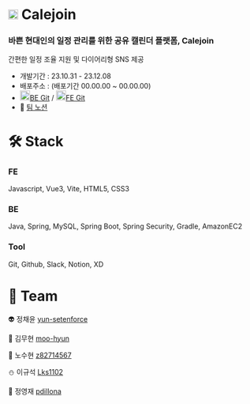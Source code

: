# <img src="https://i.imgur.com/diku8Kb.png" width="20" height="20"/> Calejoin

### 바쁜 현대인의 일정 관리를 위한 공유 캘린더 플랫폼, Calejoin
간편한 일정 조율 지원 및 다이어리형 SNS 제공

+ 개발기간 : 23.10.31 - 23.12.08
+ 배포주소 : (배포기간 00.00.00 ~ 00.00.00)
+ <img src="https://github.githubassets.com/assets/GitHub-Mark-ea2971cee799.png" width="20" height="20"><a href="https://github.com/yun-setenforce/Calejoin_BE">BE Git</a> / <img src="https://github.githubassets.com/assets/GitHub-Mark-ea2971cee799.png" width="20" height="20"><a href="https://github.com/yun-setenforce/Calejoin_FE">FE Git</a>
+ 📕 <a href="https://www.notion.so/chhak0503/3-79b60ae38e8c46fd999ea763071188ae">팀 노션</a>

# 🛠️ Stack

### FE
Javascript, Vue3, Vite, HTML5, CSS3

### BE
Java, Spring, MySQL, Spring Boot, Spring Security, Gradle, AmazonEC2

### Tool 
Git, Github, Slack, Notion, XD 

# 👥 Team
👽 정채윤 <a href="https://github.com/yun-setenforce">yun-setenforce</a>

🎃 김무현 <a href="https://github.com/moo-hyun">moo-hyun</a>

🐰 노수현 <a href="https://github.com/z82714567">z82714567</a>

⛄ 이규석 <a href="https://github.com/Lks1102">Lks1102</a>

👾 정영재 <a href="https://github.com/pdillona">pdillona</a>
